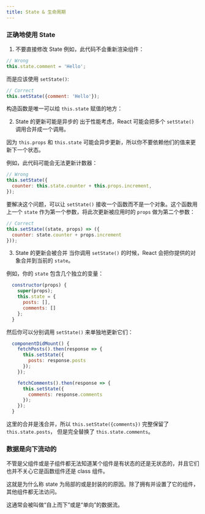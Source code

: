 ```yaml
---
title: State & 生命周期
---
```


### 正确地使用 State

1. 不要直接修改 State
例如，此代码不会重新渲染组件：
```js
// Wrong
this.state.comment = 'Hello';
```
而是应该使用 `setState()`:
```js
// Correct
this.setState({comment: 'Hello'});
```
构造函数是唯一可以给 `this.state` 赋值的地方：


2. State 的更新可能是异步的
出于性能考虑，React 可能会把多个 `setState()` 调用合并成一个调用。

因为 `this.props` 和 `this.state` 可能会异步更新，所以你不要依赖他们的值来更新下一个状态。

例如，此代码可能会无法更新计数器：
```js
// Wrong
this.setState({
  counter: this.state.counter + this.props.increment,
});
```

要解决这个问题，可以让 `setState()` 接收一个函数而不是一个对象。这个函数用上一个 `state` 作为第一个参数，将此次更新被应用时的 `props` 做为第二个参数：
```js
// Correct
this.setState((state, props) => ({
  counter: state.counter + props.increment
}));
```

3. State 的更新会被合并
当你调用 `setState()` 的时候，React 会把你提供的对象合并到当前的 `state`。

例如，你的 `state` 包含几个独立的变量：
```js
  constructor(props) {
    super(props);
    this.state = {
      posts: [],
      comments: []
    };
  }
```

然后你可以分别调用 `setState()` 来单独地更新它们：
```js
  componentDidMount() {
    fetchPosts().then(response => {
      this.setState({
        posts: response.posts
      });
    });

    fetchComments().then(response => {
      this.setState({
        comments: response.comments
      });
    });
  }
```
这里的合并是浅合并，所以 `this.setState({comments})` 完整保留了 `this.state.posts`， 但是完全替换了 `this.state.comments`。

### 数据是向下流动的
不管是父组件或是子组件都无法知道某个组件是有状态的还是无状态的，并且它们也并不关心它是函数组件还是 class 组件。

这就是为什么称 state 为局部的或是封装的的原因。除了拥有并设置了它的组件，其他组件都无法访问。

这通常会被叫做“自上而下”或是“单向”的数据流。
